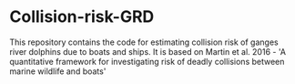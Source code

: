 # Collision-risk-GRD
This repository contains the code for estimating collision risk of ganges river dolphins due to boats and ships. It is based on Martin et al. 2016 - 'A quantitative framework for investigating risk of deadly collisions between marine wildlife and boats'
